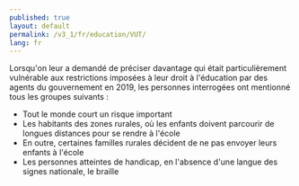 ```yaml
---
published: true
layout: default
permalink: /v3_1/fr/education/VUT/
lang: fr
---
```

Lorsqu'on leur a demandé de préciser davantage qui était particulièrement vulnérable aux restrictions imposées à leur droit à l'éducation par des agents du gouvernement en 2019, les personnes interrogées ont mentionné tous les groupes suivants :

-	Tout le monde court un risque important
-	Les habitants des zones rurales, où les enfants doivent parcourir de longues distances pour se rendre à l'école
-	En outre, certaines familles rurales décident de ne pas envoyer leurs enfants à l'école 
-	Les personnes atteintes de handicap, en l'absence d'une langue des signes nationale, le braille 
